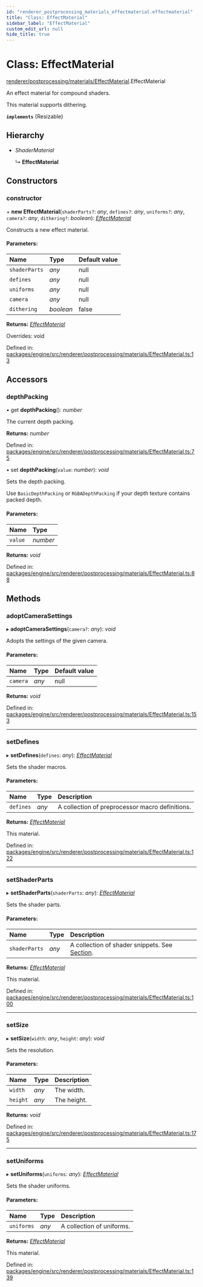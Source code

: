 ```yaml
---
id: "renderer_postprocessing_materials_effectmaterial.effectmaterial"
title: "Class: EffectMaterial"
sidebar_label: "EffectMaterial"
custom_edit_url: null
hide_title: true
---
```


# Class: EffectMaterial

[renderer/postprocessing/materials/EffectMaterial](../modules/renderer_postprocessing_materials_effectmaterial.md).EffectMaterial

An effect material for compound shaders.

This material supports dithering.

**`implements`** {Resizable}

## Hierarchy

* *ShaderMaterial*

  ↳ **EffectMaterial**

## Constructors

### constructor

\+ **new EffectMaterial**(`shaderParts?`: *any*, `defines?`: *any*, `uniforms?`: *any*, `camera?`: *any*, `dithering?`: *boolean*): [*EffectMaterial*](renderer_postprocessing_materials_effectmaterial.effectmaterial.md)

Constructs a new effect material.

#### Parameters:

Name | Type | Default value |
:------ | :------ | :------ |
`shaderParts` | *any* | null |
`defines` | *any* | null |
`uniforms` | *any* | null |
`camera` | *any* | null |
`dithering` | *boolean* | false |

**Returns:** [*EffectMaterial*](renderer_postprocessing_materials_effectmaterial.effectmaterial.md)

Overrides: void

Defined in: [packages/engine/src/renderer/postprocessing/materials/EffectMaterial.ts:13](https://github.com/xr3ngine/xr3ngine/blob/716a06460/packages/engine/src/renderer/postprocessing/materials/EffectMaterial.ts#L13)

## Accessors

### depthPacking

• get **depthPacking**(): *number*

The current depth packing.

**Returns:** *number*

Defined in: [packages/engine/src/renderer/postprocessing/materials/EffectMaterial.ts:75](https://github.com/xr3ngine/xr3ngine/blob/716a06460/packages/engine/src/renderer/postprocessing/materials/EffectMaterial.ts#L75)

• set **depthPacking**(`value`: *number*): *void*

Sets the depth packing.

Use `BasicDepthPacking` or `RGBADepthPacking` if your depth texture
contains packed depth.

#### Parameters:

Name | Type |
:------ | :------ |
`value` | *number* |

**Returns:** *void*

Defined in: [packages/engine/src/renderer/postprocessing/materials/EffectMaterial.ts:88](https://github.com/xr3ngine/xr3ngine/blob/716a06460/packages/engine/src/renderer/postprocessing/materials/EffectMaterial.ts#L88)

## Methods

### adoptCameraSettings

▸ **adoptCameraSettings**(`camera?`: *any*): *void*

Adopts the settings of the given camera.

#### Parameters:

Name | Type | Default value |
:------ | :------ | :------ |
`camera` | *any* | null |

**Returns:** *void*

Defined in: [packages/engine/src/renderer/postprocessing/materials/EffectMaterial.ts:153](https://github.com/xr3ngine/xr3ngine/blob/716a06460/packages/engine/src/renderer/postprocessing/materials/EffectMaterial.ts#L153)

___

### setDefines

▸ **setDefines**(`defines`: *any*): [*EffectMaterial*](renderer_postprocessing_materials_effectmaterial.effectmaterial.md)

Sets the shader macros.

#### Parameters:

Name | Type | Description |
:------ | :------ | :------ |
`defines` | *any* | A collection of preprocessor macro definitions.   |

**Returns:** [*EffectMaterial*](renderer_postprocessing_materials_effectmaterial.effectmaterial.md)

This material.

Defined in: [packages/engine/src/renderer/postprocessing/materials/EffectMaterial.ts:122](https://github.com/xr3ngine/xr3ngine/blob/716a06460/packages/engine/src/renderer/postprocessing/materials/EffectMaterial.ts#L122)

___

### setShaderParts

▸ **setShaderParts**(`shaderParts`: *any*): [*EffectMaterial*](renderer_postprocessing_materials_effectmaterial.effectmaterial.md)

Sets the shader parts.

#### Parameters:

Name | Type | Description |
:------ | :------ | :------ |
`shaderParts` | *any* | A collection of shader snippets. See [Section](../modules/renderer_postprocessing_materials_effectmaterial.md#section).   |

**Returns:** [*EffectMaterial*](renderer_postprocessing_materials_effectmaterial.effectmaterial.md)

This material.

Defined in: [packages/engine/src/renderer/postprocessing/materials/EffectMaterial.ts:100](https://github.com/xr3ngine/xr3ngine/blob/716a06460/packages/engine/src/renderer/postprocessing/materials/EffectMaterial.ts#L100)

___

### setSize

▸ **setSize**(`width`: *any*, `height`: *any*): *void*

Sets the resolution.

#### Parameters:

Name | Type | Description |
:------ | :------ | :------ |
`width` | *any* | The width.   |
`height` | *any* | The height.    |

**Returns:** *void*

Defined in: [packages/engine/src/renderer/postprocessing/materials/EffectMaterial.ts:175](https://github.com/xr3ngine/xr3ngine/blob/716a06460/packages/engine/src/renderer/postprocessing/materials/EffectMaterial.ts#L175)

___

### setUniforms

▸ **setUniforms**(`uniforms`: *any*): [*EffectMaterial*](renderer_postprocessing_materials_effectmaterial.effectmaterial.md)

Sets the shader uniforms.

#### Parameters:

Name | Type | Description |
:------ | :------ | :------ |
`uniforms` | *any* | A collection of uniforms.   |

**Returns:** [*EffectMaterial*](renderer_postprocessing_materials_effectmaterial.effectmaterial.md)

This material.

Defined in: [packages/engine/src/renderer/postprocessing/materials/EffectMaterial.ts:139](https://github.com/xr3ngine/xr3ngine/blob/716a06460/packages/engine/src/renderer/postprocessing/materials/EffectMaterial.ts#L139)
